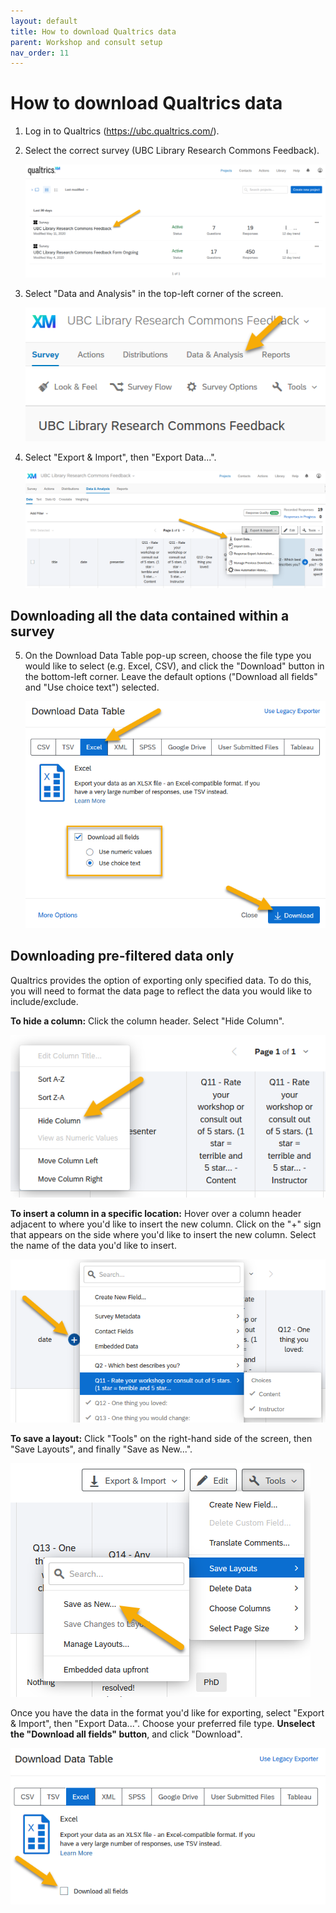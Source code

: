 ```yaml
---
layout: default
title: How to download Qualtrics data
parent: Workshop and consult setup
nav_order: 11
---
```

# How to download Qualtrics data
1. Log in to Qualtrics (https://ubc.qualtrics.com/).
2. Select the correct survey (UBC Library Research Commons Feedback).
    
    ![](../../assets/images/select_correct_survey.png)
    
3. Select "Data and Analysis" in the top-left corner of the screen.
    
    ![](../../assets/images/data_analysis_button.png)
    
4. Select "Export & Import", then "Export Data...".
    
    ![](../../assets/images/export_data_button.png)
    
## Downloading all the data contained within a survey
5. On the Download Data Table pop-up screen, choose the file type you would like to select (e.g. Excel, CSV), and click the "Download" button in the bottom-left corner. Leave the default options ("Download all fields" and "Use choice text") selected.
    
    ![](../../assets/images/data_download_popup_screen.png)
    
## Downloading pre-filtered data only
Qualtrics provides the option of exporting only specified data. To do this, you will need to format the data page to reflect the data you would like to include/exclude.
    
**To hide a column:** Click the column header. Select "Hide Column".
    
![](../../assets/images/hide_column.png)
    
**To insert a column in a specific location:** Hover over a column header adjacent to where you'd like to insert the new column. Click on the "+" sign that appears on the side where you'd like to insert the new column. Select the name of the data you'd like to insert.
    
![](../../assets/images/add_column.png)
  
**To save a layout:** Click "Tools" on the right-hand side of the screen, then "Save Layouts", and finally "Save as New...".
    
![](../../assets/images/save_layout.png)
    
Once you have the data in the format you'd like for exporting, select "Export & Import", then "Export Data...". Choose your preferred file type. **Unselect the "Download all fields" button**, and click "Download".
    
![](../../assets/images/data_download_unselect_all_fields.png)
